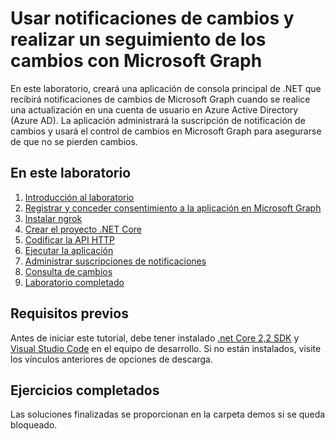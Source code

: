 # <a name="using-change-notifications-and-track-changes-with-microsoft-graph"></a>Usar notificaciones de cambios y realizar un seguimiento de los cambios con Microsoft Graph

En este laboratorio, creará una aplicación de consola principal de .NET que recibirá notificaciones de cambios de Microsoft Graph cuando se realice una actualización en una cuenta de usuario en Azure Active Directory (Azure AD). La aplicación administrará la suscripción de notificación de cambios y usará el control de cambios en Microsoft Graph para asegurarse de que no se pierden cambios.

## <a name="in-this-lab"></a>En este laboratorio

1. [Introducción al laboratorio](./tutorial/01_intro.md)
1. [Registrar y conceder consentimiento a la aplicación en Microsoft Graph](./tutorial/02_create-app.md)
1. [Instalar ngrok](./tutorial/03_ngrok.md)
1. [Crear el proyecto .NET Core](./tutorial/04_create-project.md)
1. [Codificar la API HTTP](./tutorial/05_add-code.md)
1. [Ejecutar la aplicación](./tutorial/06_run.md)
1. [Administrar suscripciones de notificaciones](./tutorial/07_subbscription-management.md)
1. [Consulta de cambios](./tutorial/08_deltaquery.md)
1. [Laboratorio completado](./tutorial/09_completed.md)

## <a name="prerequisites"></a>Requisitos previos

Antes de iniciar este tutorial, debe tener instalado [.net Core 2,2 SDK](https://dotnet.microsoft.com/download) y [Visual Studio Code](https://code.visualstudio.com/) en el equipo de desarrollo. Si no están instalados, visite los vínculos anteriores de opciones de descarga.

## <a name="completed-exercises"></a>Ejercicios completados

Las soluciones finalizadas se proporcionan [](./Demos) en la carpeta demos si se queda bloqueado.